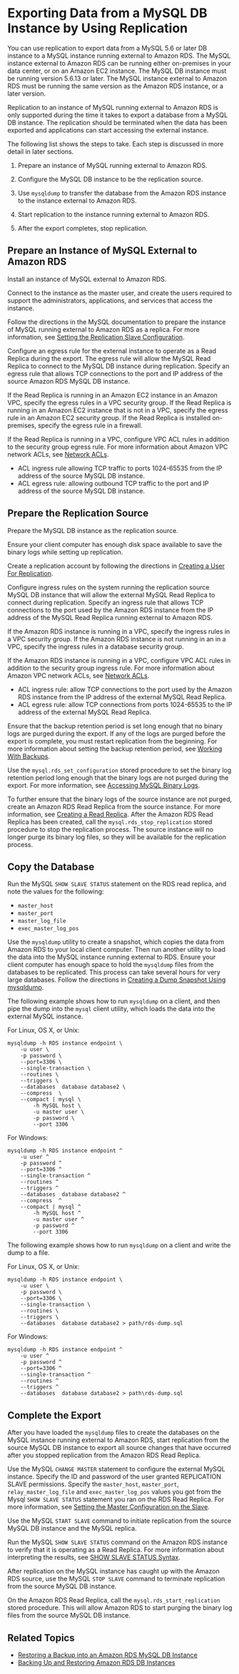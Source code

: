 # Exporting Data from a MySQL DB Instance by Using Replication<a name="MySQL.Procedural.Exporting.NonRDSRepl"></a>

You can use replication to export data from a MySQL 5\.6 or later DB instance to a MySQL instance running external to Amazon RDS\. The MySQL instance external to Amazon RDS can be running either on\-premises in your data center, or on an Amazon EC2 instance\. The MySQL DB instance must be running version 5\.6\.13 or later\. The MySQL instance external to Amazon RDS must be running the same version as the Amazon RDS instance, or a later version\.

Replication to an instance of MySQL running external to Amazon RDS is only supported during the time it takes to export a database from a MySQL DB instance\. The replication should be terminated when the data has been exported and applications can start accessing the external instance\.

The following list shows the steps to take\. Each step is discussed in more detail in later sections\.

1. Prepare an instance of MySQL running external to Amazon RDS\.

1. Configure the MySQL DB instance to be the replication source\.

1. Use `mysqldump` to transfer the database from the Amazon RDS instance to the instance external to Amazon RDS\.

1. Start replication to the instance running external to Amazon RDS\.

1. After the export completes, stop replication\.

## Prepare an Instance of MySQL External to Amazon RDS<a name="MySQL.Procedural.Exporting.NonRDSRepl.PrepareRDS"></a>

Install an instance of MySQL external to Amazon RDS\.

Connect to the instance as the master user, and create the users required to support the administrators, applications, and services that access the instance\.

Follow the directions in the MySQL documentation to prepare the instance of MySQL running external to Amazon RDS as a replica\. For more information, see [Setting the Replication Slave Configuration](http://dev.mysql.com/doc/refman/5.6/en/replication-howto-slavebaseconfig.html)\.

Configure an egress rule for the external instance to operate as a Read Replica during the export\. The egress rule will allow the MySQL Read Replica to connect to the MySQL DB instance during replication\. Specify an egress rule that allows TCP connections to the port and IP address of the source Amazon RDS MySQL DB instance\.

If the Read Replica is running in an Amazon EC2 instance in an Amazon VPC, specify the egress rules in a VPC security group\. If the Read Replica is running in an Amazon EC2 instance that is not in a VPC, specify the egress rule in an Amazon EC2 security group\. If the Read Replica is installed on\-premises, specify the egress rule in a firewall\.

If the Read Replica is running in a VPC, configure VPC ACL rules in addition to the security group egress rule\. For more information about Amazon VPC network ACLs, see [Network ACLs](http://docs.aws.amazon.com/vpc/latest/userguide/VPC_ACLs.html)\.
+ ACL ingress rule allowing TCP traffic to ports 1024\-65535 from the IP address of the source MySQL DB instance\.
+ ACL egress rule: allowing outbound TCP traffic to the port and IP address of the source MySQL DB instance\.

## Prepare the Replication Source<a name="MySQL.Procedural.Exporting.NonRDSRepl.PrepareSource"></a>

Prepare the MySQL DB instance as the replication source\.

Ensure your client computer has enough disk space available to save the binary logs while setting up replication\.

Create a replication account by following the directions in [Creating a User For Replication](http://dev.mysql.com/doc/refman/5.6/en/replication-howto-repuser.html)\.

Configure ingress rules on the system running the replication source MySQL DB instance that will allow the external MySQL Read Replica to connect during replication\. Specify an ingress rule that allows TCP connections to the port used by the Amazon RDS instance from the IP address of the MySQL Read Replica running external to Amazon RDS\.

If the Amazon RDS instance is running in a VPC, specify the ingress rules in a VPC security group\. If the Amazon RDS instance is not running in an in a VPC, specify the ingress rules in a database security group\.

If the Amazon RDS instance is running in a VPC, configure VPC ACL rules in addition to the security group ingress rule\. For more information about Amazon VPC network ACLs, see [Network ACLs](http://docs.aws.amazon.com/vpc/latest/userguide/VPC_ACLs.html)\.
+ ACL ingress rule: allow TCP connections to the port used by the Amazon RDS instance from the IP address of the external MySQL Read Replica\.
+ ACL egress rule: allow TCP connections from ports 1024\-65535 to the IP address of the external MySQL Read Replica\.

Ensure that the backup retention period is set long enough that no binary logs are purged during the export\. If any of the logs are purged before the export is complete, you must restart replication from the beginning\. For more information about setting the backup retention period, see [Working With Backups](USER_WorkingWithAutomatedBackups.md)\.

Use the `mysql.rds_set_configuration` stored procedure to set the binary log retention period long enough that the binary logs are not purged during the export\. For more information, see [Accessing MySQL Binary Logs](USER_LogAccess.Concepts.MySQL.md#USER_LogAccess.MySQL.Binarylog)\.

To further ensure that the binary logs of the source instance are not purged, create an Amazon RDS Read Replica from the source instance\. For more information, see [Creating a Read Replica](USER_ReadRepl.md#USER_ReadRepl.Create)\. After the Amazon RDS Read Replica has been created, call the `mysql.rds_stop_replication` stored procedure to stop the replication process\. The source instance will no longer purge its binary log files, so they will be available for the replication process\.

## Copy the Database<a name="MySQL.Procedural.Exporting.NonRDSRepl.CopyData"></a>

Run the MySQL `SHOW SLAVE STATUS` statement on the RDS read replica, and note the values for the following:
+  `master_host`
+ `master_port`
+ `master_log_file`
+ `exec_master_log_pos`

Use the `mysqldump` utility to create a snapshot, which copies the data from Amazon RDS to your local client computer\. Then run another utility to load the data into the MySQL instance running external to RDS\. Ensure your client computer has enough space to hold the `mysqldump` files from the databases to be replicated\. This process can take several hours for very large databases\. Follow the directions in [Creating a Dump Snapshot Using mysqldump](http://dev.mysql.com/doc/refman/5.6/en/replication-howto-mysqldump.html)\.

The following example shows how to run `mysqldump` on a client, and then pipe the dump into the `mysql` client utility, which loads the data into the external MySQL instance\.

For Linux, OS X, or Unix:

```
mysqldump -h RDS instance endpoint \
    -u user \
    -p password \
    --port=3306 \
    --single-transaction \
    --routines \
    --triggers \
    --databases  database database2 \
    --compress  \
    --compact | mysql \
        -h MySQL host \
        -u master user \
        -p password \
        --port 3306
```

For Windows:

```
mysqldump -h RDS instance endpoint ^
    -u user ^
    -p password ^
    --port=3306 ^
    --single-transaction ^
    --routines ^
    --triggers ^
    --databases  database database2 ^
    --compress  ^
    --compact | mysql ^
        -h MySQL host ^
        -u master user ^
        -p password ^
        --port 3306
```

The following example shows how to run `mysqldump` on a client and write the dump to a file\.

For Linux, OS X, or Unix:

```
mysqldump -h RDS instance endpoint \
    -u user \
    -p password \
    --port=3306 \
    --single-transaction \
    --routines \
    --triggers \
    --databases  database database2 > path/rds-dump.sql
```

For Windows:

```
mysqldump -h RDS instance endpoint ^
    -u user ^
    -p password ^
    --port=3306 ^
    --single-transaction ^
    --routines ^
    --triggers ^
    --databases  database database2 > path\rds-dump.sql
```

## Complete the Export<a name="MySQL.Procedural.Exporting.NonRDSRepl.CompleteExp"></a>

After you have loaded the `mysqldump` files to create the databases on the MySQL instance running external to Amazon RDS, start replication from the source MySQL DB instance to export all source changes that have occurred after you stopped replication from the Amazon RDS Read Replica\.

Use the MySQL `CHANGE MASTER` statement to configure the external MySQL instance\. Specify the ID and password of the user granted REPLICATION SLAVE permissions\. Specify the `master_host`, `master_port`, `relay_master_log_file` and `exec_master_log_pos` values you got from the Mysql `SHOW SLAVE STATUS` statement you ran on the RDS Read Replica\. For more information, see [Setting the Master Configuration on the Slave](http://dev.mysql.com/doc/refman/5.6/en/replication-howto-slaveinit.html)\.

Use the MySQL `START SLAVE` command to initiate replication from the source MySQL DB instance and the MySQL replica\.

Run the MySQL `SHOW SLAVE STATUS` command on the Amazon RDS instance to verify that it is operating as a Read Replica\. For more information about interpreting the results, see [SHOW SLAVE STATUS Syntax](http://dev.mysql.com/doc/refman/5.6/en/show-slave-status.html)\.

After replication on the MySQL instance has caught up with the Amazon RDS source, use the MySQL `STOP SLAVE` command to terminate replication from the source MySQL DB instance\.

On the Amazon RDS Read Replica, call the `mysql.rds_start_replication` stored procedure\. This will allow Amazon RDS to start purging the binary log files from the source MySQL DB instance\.

## Related Topics<a name="MySQL.Procedural.Exporting.Related"></a>
+ [Restoring a Backup into an Amazon RDS MySQL DB Instance](MySQL.Procedural.Importing.md)
+ [Backing Up and Restoring Amazon RDS DB Instances](CHAP_CommonTasks.BackupRestore.md)